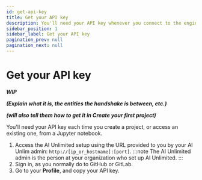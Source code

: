 ```yaml
---
id: get-api-key
title: Get your API key
description: You'll need your API key whenever you connect to the engine from a Jupyter notebook.
sidebar_position: 1
sidebar_label: Get your API key
pagination_prev: null
pagination_next: null
---
```


# Get your API key

***WIP***

***(Explain what it is, the entities the handshake is between, etc.)***

***(will also tell them how to get it in Create your first project)***

You'll need your API key each time you create a project, or access an existing one, from a Jupyter notebook.

1. Access the AI Unlimited setup using the URL provided to you by your AI Unlim admin: `http://[ip_or_hostname]:[port]`.
:::note
The AI Unlimited admin is the person at your organization who set up AI Unlimited.
:::
2. Sign in, as you normally do to GitHub or GitLab.
3. Go to your **Profile**, and copy your API key.





